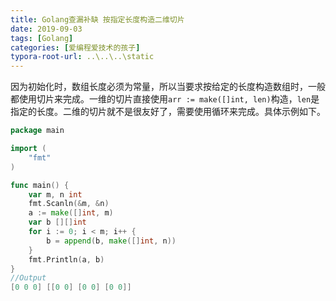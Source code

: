 ```yaml
---
title: Golang查漏补缺 按指定长度构造二维切片
date: 2019-09-03
tags: [Golang]
categories: [爱编程爱技术的孩子]
typora-root-url: ..\..\..\static
---
```


因为初始化时，数组长度必须为常量，所以当要求按给定的长度构造数组时，一般都使用切片来完成。一维的切片直接使用`arr := make([]int, len)`构造，`len`是指定的长度。二维的切片就不是很友好了，需要使用循环来完成。具体示例如下。

```go
package main

import (
	"fmt"
)

func main() {
	var m, n int
	fmt.Scanln(&m, &n)
	a := make([]int, m)
	var b [][]int
	for i := 0; i < m; i++ {
		b = append(b, make([]int, n))
	}
	fmt.Println(a, b)
}
//Output
[0 0 0] [[0 0] [0 0] [0 0]]
```

